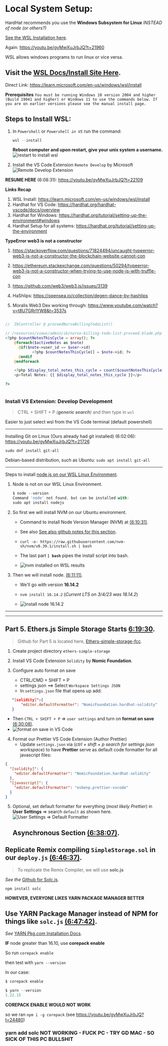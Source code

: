# Local System Setup:

HardHat recommends you use the **Windows Subsystem for Linux** _INSTEAD of node (or others?)_

[See the WSL Installation here](https://youtu.be/gyMwXuJrbJQ?t=21960).

Again: https://youtu.be/gyMwXuJrbJQ?t=21960

WSL allows windows programs to run linux or vice versa.

## Visit the [WSL Docs/Install Site Here](https://learn.microsoft.com/en-us/windows/wsl/install).

Direct Link: https://learn.microsoft.com/en-us/windows/wsl/install

**Prerequisites**
`You must be running Windows 10 version 2004 and higher (Build 19041 and higher) or Windows 11 to use the commands below. If you are on earlier versions please see the manual install page.`

## Steps to Install WSL:

1. In `Powershell` or _`Powershell in VS`_ run the command:

   ```js
   wsl --install

   ```

   **Reboot computer and upon restart, give your unix system a username.**
   ![restart to install wsl](https://i.imgur.com/E9sdcp8.png)

2. Install the VS Code Extension `Remote Develop` by Microsoft
   ![Remote Develop Extension](https://i.imgur.com/IyU6Xcb.png)

**RESUME HERE** (6:08:31): https://youtu.be/gyMwXuJrbJQ?t=22109

**Links Recap**

1. WSL Install: https://learn.microsoft.com/en-us/windows/wsl/install
2. Hardhat for VS Code: https://hardhat.org/hardhat-vscode/docs/overview
3. Hardhat for Windows: https://hardhat.org/tutorial/setting-up-the-environment#windows
4. Hardhat Setup for all systems: https://hardhat.org/tutorial/setting-up-the-environment

**TypeError web3 is not a constructor**

1. https://stackoverflow.com/questions/71824494/uncaught-typeerror-web3-is-not-a-constructor-the-blockchain-website-cannot-con

2. https://ethereum.stackexchange.com/questions/50294/typeerror-web3-is-not-a-constructor-when-trying-to-use-node-js-with-truffle-con

3. https://github.com/web3/web3.js/issues/3139

4. HaShlips: https://opensea.io/collection/degen-dance-by-hashlips

5. Moralis Web3 Dex working through: https://www.youtube.com/watch?v=t8U7GRrlYW8&t=3537s

```php

//  IbController @ proceedNurseBillingTodoList()

// /resources/views/admin/ib/nurse-billing-todo-list-proceed.blade.php
<?php $countNotesThisCycle = array(); ?>
    @foreach($activeNotes as $note)
      @if($note->user_id == $user->id)
            <?php $countNotesThisCycle[] = $note->id; ?>
      @endif
    @endforeach

    <?php $display_total_notes_this_cycle = count($countNotesThisCycle); ?>
    <p>Total Notes: {{ $display_total_notes_this_cycle }}</p>

?>



```

### Install VS Extension: Develop Development

> CTRL + SHIFT + P _(**generic search**)_ and then type in `wsl`

Easier to just select wsl from the VS Code terminal (default powershell)

---

Installing Git on Linux (Ours already had git installed)
(6:02:06): https://youtu.be/gyMwXuJrbJQ?t=21726

`sudo dnf install git-all`

Debian-based distribution, such as Ubuntu:
`sudo apt install git-all`

---

Steps to install [node.js on our WSL Linux Environment](https://youtu.be/gyMwXuJrbJQ?t=22221).

1. Node is not on our WSL Linux Environment.

   ```js
   $ node --version
   Command 'node' not found, but can be installed with:
   sudo apt install nodejs

   ```

2. So first we will install NVM on our Ubuntu environment.

   - Command to install Node Version Manager (NVM) at [(6:10:31)](https://youtu.be/gyMwXuJrbJQ?t=22231).
   - See also [See also github notes for this section](https://github.com/smartcontractkit/full-blockchain-solidity-course-js#lesson-5-ethersjs-simple-storage).

   - `curl -o- https://raw.githubusercontent.com/nvm-sh/nvm/v0.39.1/install.sh | bash`

   - The last part **`| bash`** pipes the install script into bash.

   - ![nvm installed on WSL results](https://i.imgur.com/OBavmd7.png)

3. Then we will install node. [(6:11:11)](https://youtu.be/gyMwXuJrbJQ?t=22271).

   - We'll go with version **16.14.2**
   - `nvm install 16.14.2` (_Current LTS on 3/4/23 was 18.14.2_)

   - ![install node 16.14.2](https://i.imgur.com/6oZ6UcG.png)

---

---

## Part 5. Ethers.js Simple Storage Starts [6:19:30](https://youtu.be/gyMwXuJrbJQ?t=22770).

> Github for Part 5 is located here, [Ethers-simple-storage-fcc](https://github.com/PatrickAlphaC/ethers-simple-storage-fcc).

1. Create project directory `ethers-simple-storage`

2. Install VS Code Extension `Solidity` by **Nomic Foundation**.

3. Configure auto format on save

   - CTRL/CMD + SHIFT + P
   - settings json ==> Select `Workspace Settings JSON`
   - In `settings.json` file that opens up add:

```json
   "[solidity]":{
       "editor.defaultFormatter": "NomicFoundation.hardhat-solidity"
   }

```

- Then `CTRL + SHIFT + P` => `user settings` and turn on **format on save** [(6:30:08)](https://youtu.be/gyMwXuJrbJQ?t=23409).
- ![format on save in VS Code](https://i.imgur.com/MunwgQS.png)

4. Format our Prettier VS Code Extension (Author Prettier)
   - Update `settings.json` via (_ctrl + shift + p search for settings json workspace_) to have **Prettier** serve as default code formatter for all javascript files:

```json
{
  "[solidity]": {
    "editor.defaultFormatter": "NomicFoundation.hardhat-solidity"
  },
  "[javascript]": {
    "editor.defaultFormatter": "esbenp.prettier-vscode"
  }
}
```

5. Optional, set default formatter for everything (_most likely Prettier_) in **User Settings** => search `default` as shown here.
   ![User Settings => Default Formatter](https://i.imgur.com/prlzKBo.png)

   ## Asynchronous Section [(6:38:07)](https://youtu.be/gyMwXuJrbJQ?t=23887).

## Replicate Remix compiling `SimpleStorage.sol` in our `deploy.js` [(6:46:37)](https://youtu.be/gyMwXuJrbJQ?t=24397).

> To replicate the Remix Compiler, we will use **solc.js**

_See the_ [Github for Solc.js](https://github.com/ethereum/solc-js).

`npm install solc`

**HOWEVER, EVERYONE LIKES YARN PACKAGE MANAGER BETTER**

## Use YARN Package Manager instead of NPM for things like `solc.js` [(6:47:42)](https://youtu.be/gyMwXuJrbJQ?t=24462).

_See_ [YARN Pkg.com Installation Docs](https://yarnpkg.com/getting-started/install).

**IF** node greater than 16.10, use **corepack enable**

So run `corepack enable`

then test with `yarn --version`

In our case:

```js
$ corepack enable

$ yarn --version
1.22.15

```

**COREPACK ENABLE WOULD NOT WORK**

so we ran `npm i -g corepack` (see https://youtu.be/gyMwXuJrbJQ?t=24480)

### yarn add solc NOT WORKING - FUCK PC - TRY GD MAC - SO SICK OF THIS PC BULLSHIT

